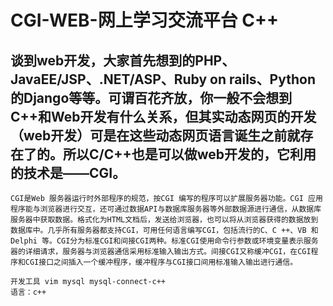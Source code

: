 # CGI-WEB-网上学习交流平台 C++
  
  谈到web开发，大家首先想到的PHP、JavaEE/JSP、.NET/ASP、Ruby on rails、Python的Django等等。可谓百花齐放，你一般不会想到C++和Web开发有什么关系，但其实动态网页的开发（web开发）可是在这些动态网页语言诞生之前就存在了的。所以C/C++也是可以做web开发的，它利用的技术是——CGI。
-----
    CGI是Web 服务器运行时外部程序的规范，按CGI 编写的程序可以扩展服务器功能。CGI 应用程序能与浏览器进行交互，还可通过数据API与数据库服务器等外部数据源进行通信，从数据库服务器中获取数据。格式化为HTML文档后，发送给浏览器，也可以将从浏览器获得的数据放到数据库中。几乎所有服务器都支持CGI，可用任何语言编写CGI，包括流行的C、C ++、VB 和Delphi 等。CGI分为标准CGI和间接CGI两种。标准CGI使用命令行参数或环境变量表示服务器的详细请求，服务器与浏览器通信采用标准输入输出方式。间接CGI又称缓冲CGI，在CGI程序和CGI接口之间插入一个缓冲程序，缓冲程序与CGI接口间用标准输入输出进行通信。

    开发工具 vim mysql mysql-connect-c++
    语言：c++
    
